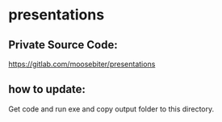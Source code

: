 # presentations

## Private Source Code:  
https://gitlab.com/moosebiter/presentations

## how to update: 
Get code and run exe and copy output folder to this directory.
